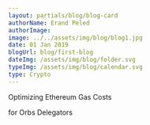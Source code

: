 ```yaml
---
layout: partials/blog/blog-card
authorName: Erand Peled
authorImage:
image: ../../assets/img/blog/blog1.jpg
date: 01 Jan 2019
blogUrl: blog/first-blog
dateImg: /assets/img/blog/folder.svg
typeImg: /assets/img/blog/calendar.svg
type: Crypto
---
```


Optimizing Ethereum Gas Costs

for Orbs Delegators
